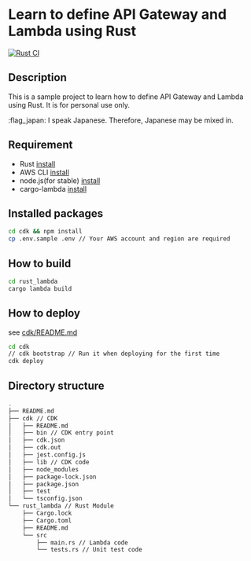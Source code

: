 # Learn to define API Gateway and Lambda using Rust
[![Rust CI](https://github.com/yoshitaka-motomura/learn-aws-rust/actions/workflows/rust_ci.yml/badge.svg?branch=main)](https://github.com/yoshitaka-motomura/learn-aws-rust/actions/workflows/rust_ci.yml)

## Description

This is a sample project to learn how to define API Gateway and Lambda using Rust.
It is for personal use only.

:flag_japan: I speak Japanese. Therefore, Japanese may be mixed in.

## Requirement
- Rust [install](https://www.rust-lang.org/tools/install)
- AWS CLI [install](https://docs.aws.amazon.com/cli/latest/userguide/uninstall.html)
- node.js(for stable) [install](https://nodejs.org/en/download/)
- cargo-lambda [install](https://www.cargo-lambda.info/guide/getting-started.html)

## Installed packages

```bash
cd cdk && npm install 
cp .env.sample .env // Your AWS account and region are required
```

## How to build

```bash
cd rust_lambda 
cargo lambda build
```

## How to deploy

see [cdk/README.md](cdk/README.md)
```bash
cd cdk
// cdk bootstrap // Run it when deploying for the first time
cdk deploy
```

## Directory structure

```bash
.
├── README.md
├── cdk // CDK
│   ├── README.md
│   ├── bin // CDK entry point
│   ├── cdk.json
│   ├── cdk.out
│   ├── jest.config.js
│   ├── lib // CDK code
│   ├── node_modules
│   ├── package-lock.json
│   ├── package.json
│   ├── test
│   └── tsconfig.json
└── rust_lambda // Rust Module
    ├── Cargo.lock
    ├── Cargo.toml
    ├── README.md
    └── src
        ├── main.rs // Lambda code
        └── tests.rs // Unit test code
```